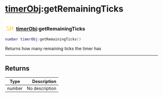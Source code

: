 # [timerObj](../timerobj/README.md):getRemainingTicks

### <img src="../../.gitbook/assets/shared.png" width="32" height="32" /> [timerObj](../timerobj/README.md):getRemainingTicks

```lua
number timerObj:getRemainingTicks()
```

Returns how many remaining ticks the timer has<br>

-----------------
## Returns

| Type   | Description |
| ------ | ----------: |
| number | No description |
